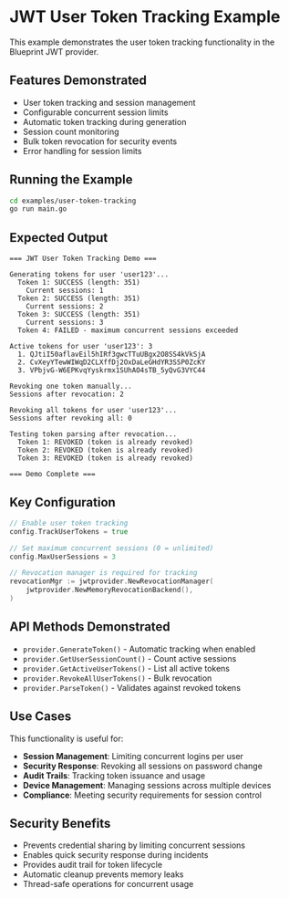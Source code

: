# JWT User Token Tracking Example

This example demonstrates the user token tracking functionality in the Blueprint JWT provider.

## Features Demonstrated

- User token tracking and session management
- Configurable concurrent session limits
- Automatic token tracking during generation
- Session count monitoring
- Bulk token revocation for security events
- Error handling for session limits

## Running the Example

```bash
cd examples/user-token-tracking
go run main.go
```

## Expected Output

```
=== JWT User Token Tracking Demo ===

Generating tokens for user 'user123'...
  Token 1: SUCCESS (length: 351)
    Current sessions: 1
  Token 2: SUCCESS (length: 351)
    Current sessions: 2
  Token 3: SUCCESS (length: 351)
    Current sessions: 3
  Token 4: FAILED - maximum concurrent sessions exceeded

Active tokens for user 'user123': 3
  1. QJtiI50aflavEil5hIRf3gwcTTuUBgx2O8SS4kVkSjA
  2. CvXeyYTewWIWqD2CLXffDj2OxDaLeGHdYR3SSP0ZcKY
  3. VPbjvG-W6EPKvqYyskrmx1SUhAO4sTB_5yQvG3VYC44

Revoking one token manually...
Sessions after revocation: 2

Revoking all tokens for user 'user123'...
Sessions after revoking all: 0

Testing token parsing after revocation...
  Token 1: REVOKED (token is already revoked)
  Token 2: REVOKED (token is already revoked)
  Token 3: REVOKED (token is already revoked)

=== Demo Complete ===
```

## Key Configuration

```go
// Enable user token tracking
config.TrackUserTokens = true

// Set maximum concurrent sessions (0 = unlimited)
config.MaxUserSessions = 3

// Revocation manager is required for tracking
revocationMgr := jwtprovider.NewRevocationManager(
    jwtprovider.NewMemoryRevocationBackend(),
)
```

## API Methods Demonstrated

- `provider.GenerateToken()` - Automatic tracking when enabled
- `provider.GetUserSessionCount()` - Count active sessions
- `provider.GetActiveUserTokens()` - List all active tokens
- `provider.RevokeAllUserTokens()` - Bulk revocation
- `provider.ParseToken()` - Validates against revoked tokens

## Use Cases

This functionality is useful for:

- **Session Management**: Limiting concurrent logins per user
- **Security Response**: Revoking all sessions on password change
- **Audit Trails**: Tracking token issuance and usage
- **Device Management**: Managing sessions across multiple devices
- **Compliance**: Meeting security requirements for session control

## Security Benefits

- Prevents credential sharing by limiting concurrent sessions
- Enables quick security response during incidents
- Provides audit trail for token lifecycle
- Automatic cleanup prevents memory leaks
- Thread-safe operations for concurrent usage